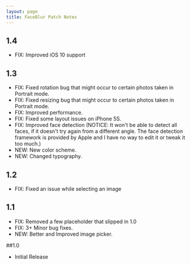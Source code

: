 ```yaml
---
layout: page
title: FaceBlur Patch Notes
---
```


## 1.4

- FIX: Improved iOS 10 support

## 1.3

- FIX: Fixed rotation bug that might occur to certain photos taken in Portrait mode.
- FIX: Fixed resizing  bug that might occur to certain photos taken in Portrait mode.
- FIX: Improved performance.
- FIX: Fixed some layout issues on iPhone 5S.
- FIX: Improved face detection (NOTICE: It won't be able to detect all faces, if it doesn't try again from a different angle. The face detection framework is provided by Apple and I have no way to edit it or tweak it too much.)
- NEW: New color scheme.
- NEW: Changed typography.

## 1.2

- FIX: Fixed an issue while selecting an image

## 1.1

* FIX: Removed a few placeholder that slipped in 1.0
* FIX: 3+ Minor bug fixes.
* NEW: Better and Improved image picker.

##1.0

- Initial Release